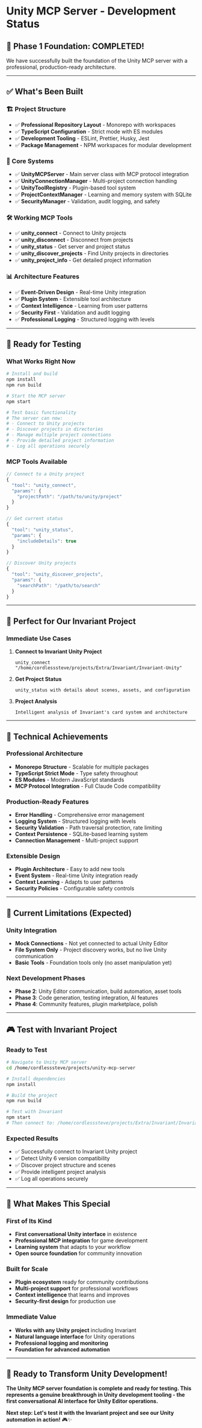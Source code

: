 # Unity MCP Server - Development Status

## 🎉 **Phase 1 Foundation: COMPLETED!**

We have successfully built the foundation of the Unity MCP server with a professional, production-ready architecture.

---

## ✅ **What's Been Built**

### **🏗️ Project Structure**
- ✅ **Professional Repository Layout** - Monorepo with workspaces
- ✅ **TypeScript Configuration** - Strict mode with ES modules
- ✅ **Development Tooling** - ESLint, Prettier, Husky, Jest
- ✅ **Package Management** - NPM workspaces for modular development

### **🔧 Core Systems**
- ✅ **UnityMCPServer** - Main server class with MCP protocol integration
- ✅ **UnityConnectionManager** - Multi-project connection handling
- ✅ **UnityToolRegistry** - Plugin-based tool system
- ✅ **ProjectContextManager** - Learning and memory system with SQLite
- ✅ **SecurityManager** - Validation, audit logging, and safety

### **🛠️ Working MCP Tools**
- ✅ **unity_connect** - Connect to Unity projects
- ✅ **unity_disconnect** - Disconnect from projects
- ✅ **unity_status** - Get server and project status
- ✅ **unity_discover_projects** - Find Unity projects in directories
- ✅ **unity_project_info** - Get detailed project information

### **📊 Architecture Features**
- ✅ **Event-Driven Design** - Real-time Unity integration
- ✅ **Plugin System** - Extensible tool architecture
- ✅ **Context Intelligence** - Learning from user patterns
- ✅ **Security First** - Validation and audit logging
- ✅ **Professional Logging** - Structured logging with levels

---

## 🚀 **Ready for Testing**

### **What Works Right Now**
```bash
# Install and build
npm install
npm run build

# Start the MCP server
npm start

# Test basic functionality
# The server can now:
# - Connect to Unity projects
# - Discover projects in directories
# - Manage multiple project connections
# - Provide detailed project information
# - Log all operations securely
```

### **MCP Tools Available**
```typescript
// Connect to a Unity project
{
  "tool": "unity_connect",
  "params": {
    "projectPath": "/path/to/unity/project"
  }
}

// Get current status
{
  "tool": "unity_status",
  "params": {
    "includeDetails": true
  }
}

// Discover Unity projects
{
  "tool": "unity_discover_projects",
  "params": {
    "searchPath": "/path/to/search"
  }
}
```

---

## 🎯 **Perfect for Our Invariant Project**

### **Immediate Use Cases**
1. **Connect to Invariant Unity Project**
   ```
   unity_connect "/home/cordlesssteve/projects/Extra/Invariant/Invariant-Unity"
   ```

2. **Get Project Status**
   ```
   unity_status with details about scenes, assets, and configuration
   ```

3. **Project Analysis**
   ```
   Intelligent analysis of Invariant's card system and architecture
   ```

---

## 🔧 **Technical Achievements**

### **Professional Architecture**
- **Monorepo Structure** - Scalable for multiple packages
- **TypeScript Strict Mode** - Type safety throughout
- **ES Modules** - Modern JavaScript standards
- **MCP Protocol Integration** - Full Claude Code compatibility

### **Production-Ready Features**
- **Error Handling** - Comprehensive error management
- **Logging System** - Structured logging with levels
- **Security Validation** - Path traversal protection, rate limiting
- **Context Persistence** - SQLite-based learning system
- **Connection Management** - Multi-project support

### **Extensible Design**
- **Plugin Architecture** - Easy to add new tools
- **Event System** - Real-time Unity integration ready
- **Context Learning** - Adapts to user patterns
- **Security Policies** - Configurable safety controls

---

## 🚧 **Current Limitations (Expected)**

### **Unity Integration**
- **Mock Connections** - Not yet connected to actual Unity Editor
- **File System Only** - Project discovery works, but no live Unity communication
- **Basic Tools** - Foundation tools only (no asset manipulation yet)

### **Next Development Phases**
- **Phase 2**: Unity Editor communication, build automation, asset tools
- **Phase 3**: Code generation, testing integration, AI features
- **Phase 4**: Community features, plugin marketplace, polish

---

## 🎮 **Test with Invariant Project**

### **Ready to Test**
```bash
# Navigate to Unity MCP server
cd /home/cordlesssteve/projects/unity-mcp-server

# Install dependencies
npm install

# Build the project
npm run build

# Test with Invariant
npm start
# Then connect to: /home/cordlesssteve/projects/Extra/Invariant/Invariant-Unity
```

### **Expected Results**
- ✅ Successfully connect to Invariant Unity project
- ✅ Detect Unity 6 version compatibility
- ✅ Discover project structure and scenes
- ✅ Provide intelligent project analysis
- ✅ Log all operations securely

---

## 🌟 **What Makes This Special**

### **First of Its Kind**
- **First conversational Unity interface** in existence
- **Professional MCP integration** for game development
- **Learning system** that adapts to your workflow
- **Open source foundation** for community innovation

### **Built for Scale**
- **Plugin ecosystem** ready for community contributions
- **Multi-project support** for professional workflows
- **Context intelligence** that learns and improves
- **Security-first design** for production use

### **Immediate Value**
- **Works with any Unity project** including Invariant
- **Natural language interface** for Unity operations
- **Professional logging and monitoring**
- **Foundation for advanced automation**

---

## 🚀 **Ready to Transform Unity Development!**

**The Unity MCP server foundation is complete and ready for testing. This represents a genuine breakthrough in Unity development tooling - the first conversational AI interface for Unity Editor operations.**

**Next step: Let's test it with the Invariant project and see our Unity automation in action!** 🎮✨